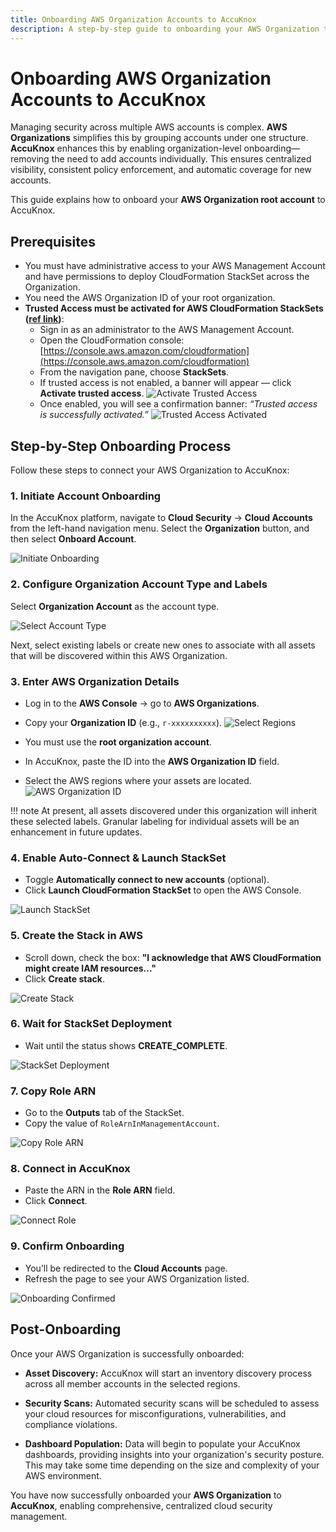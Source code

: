 ```yaml
---
title: Onboarding AWS Organization Accounts to AccuKnox
description: A step-by-step guide to onboarding your AWS Organization to the AccuKnox platform for centralized cloud security management.
---
```


# Onboarding AWS Organization Accounts to AccuKnox

Managing security across multiple AWS accounts is complex. **AWS Organizations** simplifies this by grouping accounts under one structure. **AccuKnox** enhances this by enabling organization-level onboarding—removing the need to add accounts individually. This ensures centralized visibility, consistent policy enforcement, and automatic coverage for new accounts.

This guide explains how to onboard your **AWS Organization root account** to AccuKnox.

## Prerequisites

- You must have administrative access to your AWS Management Account and have permissions to deploy CloudFormation StackSet across the Organization.
- You need the AWS Organization ID of your root organization.
- **Trusted Access must be activated for AWS CloudFormation StackSets ([ref link](https://docs.aws.amazon.com/AWSCloudFormation/latest/UserGuide/stacksets-orgs-activate-trusted-access.html))**:
    - Sign in as an administrator to the AWS Management Account.
    - Open the CloudFormation console: [https://console.aws.amazon.com/cloudformation](https://console.aws.amazon.com/cloudformation)
    - From the navigation pane, choose **StackSets**.
    - If trusted access is not enabled, a banner will appear — click **Activate trusted access**.
      ![Activate Trusted Access](https://docs.aws.amazon.com/images/AWSCloudFormation/latest/UserGuide/images/console-stacksets-enable-trusted-access-from-stacksets-list-new.png)
    - Once enabled, you will see a confirmation banner: _“Trusted access is successfully activated.”_
      ![Trusted Access Activated](https://docs.aws.amazon.com/images/AWSCloudFormation/latest/UserGuide/images/console-stackset-trusted-access-enabled-banner-new.png)

## Step-by-Step Onboarding Process

Follow these steps to connect your AWS Organization to AccuKnox:

### 1. Initiate Account Onboarding

In the AccuKnox platform, navigate to **Cloud Security** → **Cloud Accounts** from the left-hand navigation menu.
Select the **Organization** button, and then select **Onboard Account**.

![Initiate Onboarding](./images/aws-org-onboard/0.png)

### 2. Configure Organization Account Type and Labels

Select **Organization Account** as the account type.

![Select Account Type](./images/aws-org-onboard/1.png)

Next, select existing labels or create new ones to associate with all assets that will be discovered within this AWS Organization.

### 3. Enter AWS Organization Details

- Log in to the **AWS Console** → go to **AWS Organizations**.
- Copy your **Organization ID** (e.g., `r-xxxxxxxxxx`).
  ![Select Regions](./images/aws-org-onboard/3.png)

- You must use the **root organization account**.
- In AccuKnox, paste the ID into the **AWS Organization ID** field.
- Select the AWS regions where your assets are located.
  ![AWS Organization ID](./images/aws-org-onboard/2.png)

!!! note
    At present, all assets discovered under this organization will inherit these selected labels.
    Granular labeling for individual assets will be an enhancement in future updates.

### 4. Enable Auto-Connect & Launch StackSet

- Toggle **Automatically connect to new accounts** (optional).
- Click **Launch CloudFormation StackSet** to open the AWS Console.

![Launch StackSet](./images/aws-org-onboard/4.png)

### 5. Create the Stack in AWS

- Scroll down, check the box:
  **"I acknowledge that AWS CloudFormation might create IAM resources..."**
- Click **Create stack**.

![Create Stack](./images/aws-org-onboard/5.png)

### 6. Wait for StackSet Deployment

- Wait until the status shows **CREATE_COMPLETE**.

![StackSet Deployment](./images/aws-org-onboard/6.png)

### 7. Copy Role ARN

- Go to the **Outputs** tab of the StackSet.
- Copy the value of `RoleArnInManagementAccount`.

![Copy Role ARN](./images/aws-org-onboard/7.png)

### 8. Connect in AccuKnox

- Paste the ARN in the **Role ARN** field.
- Click **Connect**.

![Connect Role](./images/aws-org-onboard/8.png)

### 9. Confirm Onboarding

- You’ll be redirected to the **Cloud Accounts** page.
- Refresh the page to see your AWS Organization listed.

![Onboarding Confirmed](./images/aws-org-onboard/10.png)

## Post-Onboarding

Once your AWS Organization is successfully onboarded:

- **Asset Discovery:**
  AccuKnox will start an inventory discovery process across all member accounts in the selected regions.

- **Security Scans:**
  Automated security scans will be scheduled to assess your cloud resources for misconfigurations, vulnerabilities, and compliance violations.

- **Dashboard Population:**
  Data will begin to populate your AccuKnox dashboards, providing insights into your organization's security posture.
  This may take some time depending on the size and complexity of your AWS environment.

You have now successfully onboarded your **AWS Organization** to **AccuKnox**, enabling comprehensive, centralized cloud security management.
